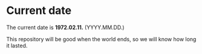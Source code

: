 # Current date

The current date is **1972.02.11.** (YYYY.MM.DD.)

This repository will be good when the world ends, so we will know how long it lasted.